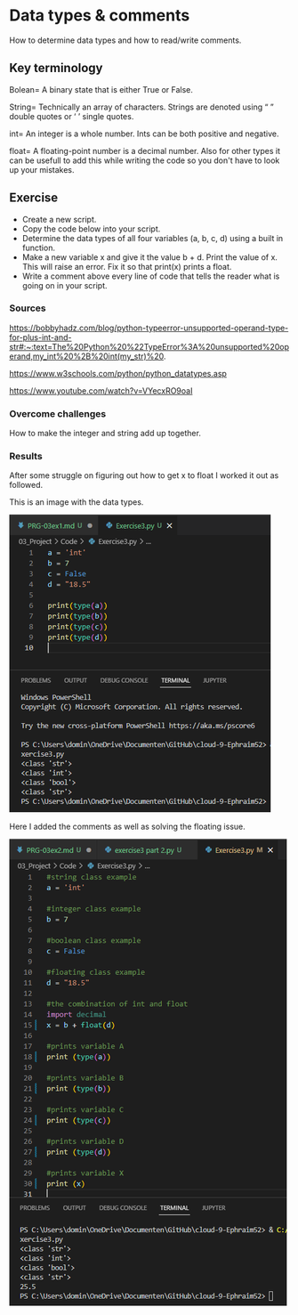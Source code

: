 # Data types & comments
How to determine data types and how to read/write comments.

## Key terminology
Bolean= A binary state that is either True or False.

String= Technically an array of characters. Strings are denoted using “ ” double quotes or ‘ ’ single quotes.

int= An integer is a whole number. Ints can be both positive and negative.

float= A floating-point number is a decimal number. Also for other types it can be usefull to add this while writing the code so you don't have to look up your mistakes.

## Exercise
- Create a new script.
- Copy the code below into your script.
- Determine the data types of all four variables (a, b, c, d) using a built in function.
- Make a new variable x and give it the value b + d. Print the value of x. This will raise an error. Fix it so that print(x) prints a float.
- Write a comment above every line of code that tells the reader what is going on in your script.

### Sources
https://bobbyhadz.com/blog/python-typeerror-unsupported-operand-type-for-plus-int-and-str#:~:text=The%20Python%20%22TypeError%3A%20unsupported%20operand,my_int%20%2B%20int(my_str)%20.

https://www.w3schools.com/python/python_datatypes.asp

https://www.youtube.com/watch?v=VYecxRO9oaI

### Overcome challenges
How to make the integer and string add up together.

### Results
After some struggle on figuring out how to get x to float I worked it out as followed.

This is an image with the data types.

![alt text](https://github.com/Techgrounds-Cloud-9/cloud-9-Ephraim52/blob/3feb209d518de3a1380ad6f4356292bea62b072f/00_includes/week%204/assignment%203/PRG-03_exercise1_data_types.png)

Here I added the comments as well as solving the floating issue.

![alt text](https://github.com/Techgrounds-Cloud-9/cloud-9-Ephraim52/blob/3feb209d518de3a1380ad6f4356292bea62b072f/00_includes/week%204/assignment%203/PRG-03_exercise2_printX.png)
